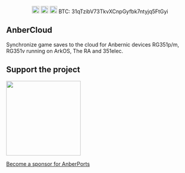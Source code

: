 <p align="center">
  <a href="https://www.paypal.me/krishenriksendk"><img src="https://www.paypalobjects.com/en_GB/i/btn/btn_donate_SM.gif" height="20" /></a>
  <a href="https://www.paypal.me/krishenriksendk" target="_blank"><img src="https://www.buymeacoffee.com/assets/img/custom_images/orange_img.png" height="20" alt="Buy Me A Coffee"></a>
  <a href="https://github.com/krishenriksen/AnberPorts/blob/master/LICENSE.md" target="_blank"><img src="https://camo.githubusercontent.com/78f47a09877ba9d28da1887a93e5c3bc2efb309c1e910eb21135becd2998238a/68747470733a2f2f696d672e736869656c64732e696f2f62616467652f4c6963656e73652d4d49542d79656c6c6f772e737667" height="20" alt="MIT License"></a>
  <a>BTC: 31qTzibV73TkvXCnpGyfbk7ntyjq5FtGyi</a>
</p>

## AnberCloud

Synchronize game saves to the cloud for Anbernic devices RG351p/m, RG351v running on ArkOS, The RA and 351elec. 

## Support the project

[<img src="https://github.com/krishenriksen/AnberPorts/raw/master/sponsor.png" width="200"/>](https://github.com/sponsors/krishenriksen)

[Become a sponsor for AnberPorts](https://github.com/sponsors/krishenriksen)